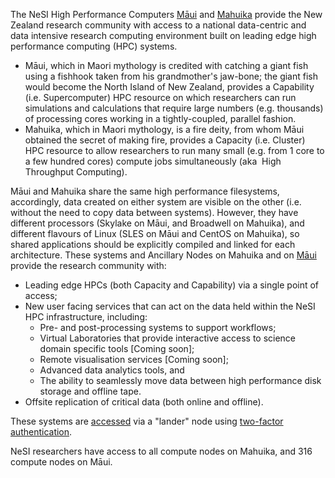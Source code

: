 The NeSI High Performance Computers
[Māui](https://support.nesi.org.nz/hc/articles/360000163695) and
[Mahuika](https://support.nesi.org.nz/hc/en-gb/articles/360000163575) provide
the New Zealand research community with access to a national
data-centric and data intensive research computing environment built on
leading edge high performance computing (HPC) systems.

-   Māui, which in Maori mythology is credited with catching a giant
    fish using a fishhook taken from his grandmother\'s jaw-bone; the
    giant fish would become the North Island of New Zealand, provides a
    Capability (i.e. Supercomputer) HPC resource on which researchers
    can run simulations and calculations that require large numbers
    (e.g. thousands) of processing cores working in a tightly-coupled,
    parallel fashion.
-   Mahuika, which in Maori mythology, is a fire deity, from whom Māui
    obtained the secret of making fire, provides a Capacity (i.e.
    Cluster) HPC resource to allow researchers to run many small (e.g.
    from 1 core to a few hundred cores) compute jobs simultaneously
    (aka  High Throughput Computing).

Māui and Mahuika share the same high performance filesystems,
accordingly, data created on either system are visible on the other
(i.e. without the need to copy data between systems). However, they have
different processors (Skylake on Māui, and Broadwell on Mahuika), and
different flavours of Linux (SLES on Māui and CentOS on Mahuika), so
shared applications should be explicitly compiled and linked for each
architecture. These systems and Ancillary Nodes on Mahuika and
on [Māui](https://support.nesi.org.nz/hc/articles/360000203776)  provide
the research community with:

-   Leading edge HPCs (both Capacity and Capability) via a single point
    of access;
-   New user facing services that can act on the data held within the
    NeSI HPC infrastructure, including:
    -   Pre- and post-processing systems to support workflows;
    -   Virtual Laboratories that provide interactive access to science
        domain specific tools \[Coming soon\];
    -   Remote visualisation services \[Coming soon\];
    -   Advanced data analytics tools, and
    -   The ability to seamlessly move data between high performance
        disk storage and offline tape.
-   Offsite replication of critical data (both online and offline).

These systems are
[accessed](https://support.nesi.org.nz/hc/en-gb/articles/360001016335)
via a "lander" node using [two-factor
authentication](https://support.nesi.org.nz/hc/en-gb/articles/360000203075).

NeSI researchers have access to all compute nodes on Mahuika, and 316
compute nodes on Māui.

